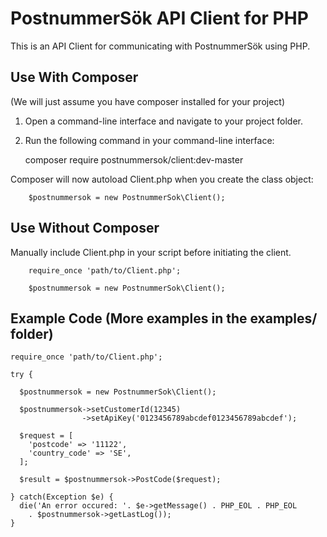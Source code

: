 # PostnummerSök API Client for PHP

This is an API Client for communicating with PostnummerSök using PHP.

## Use With Composer

(We will just assume you have composer installed for your project)

1. Open a command-line interface and navigate to your project folder.

2. Run the following command in your command-line interface:

    composer require postnummersok/client:dev-master

Composer will now autoload Client.php when you create the class object:

```
    $postnummersok = new PostnummerSok\Client();
```

## Use Without Composer

Manually include Client.php in your script before initiating the client.

```
    require_once 'path/to/Client.php';

    $postnummersok = new PostnummerSok\Client();
```


## Example Code (More examples in the examples/ folder)

    require_once 'path/to/Client.php';

    try {

      $postnummersok = new PostnummerSok\Client();

      $postnummersok->setCustomerId(12345)
                    ->setApiKey('0123456789abcdef0123456789abcdef');

      $request = [
        'postcode' => '11122',
        'country_code' => 'SE',
      ];

      $result = $postnummersok->PostCode($request);

    } catch(Exception $e) {
      die('An error occured: '. $e->getMessage() . PHP_EOL . PHP_EOL
        . $postnummersok->getLastLog());
    }
